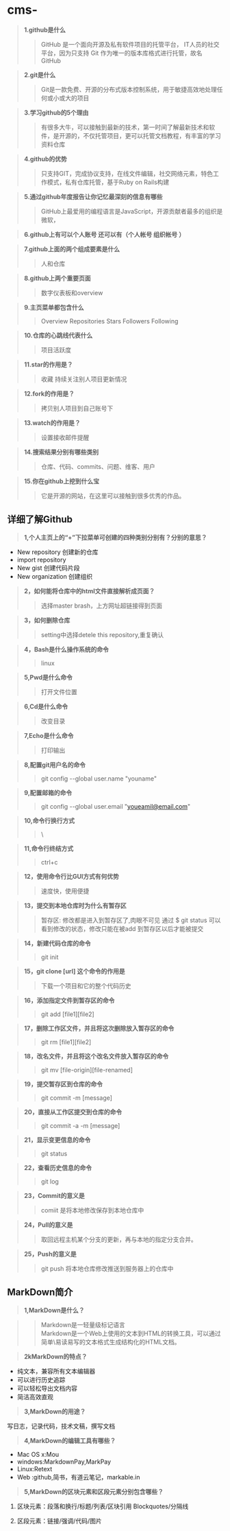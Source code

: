 # cms-

> **1.github是什么**
>> GitHub 是一个面向开源及私有软件项目的托管平台，  IT人员的社交平台，因为只支持 Git 作为唯一的版本库格式进行托管，故名 GitHub

> **2.git是什么**
>> Git是一款免费、开源的分布式版本控制系统，用于敏捷高效地处理任何或小或大的项目

> **3.学习github的5个理由**
>> 有很多大牛，可以接触到最新的技术，第一时间了解最新技术和软件，是开源的，不仅托管项目，更可以托管文档教程，有丰富的学习资料仓库

> **4.github的优势**
>> 只支持GIT，完成协议支持，在线文件编辑，社交网络元素，特色工作模式，私有仓库托管，基于Ruby on Rails构建

> **5.通过github年度报告让你记忆最深刻的信息有哪些**
>> GitHub上最爱用的编程语言是JavaScript，开源贡献者最多的组织是微软，

> **6.github上有可以个人账号 还可以有（个人帐号 组织帐号 ）**

> **7.github上面的两个组成要素是什么**
>> 人和仓库

>**8.github上两个重要页面**
>>数字仪表板和overview

>**9.主页菜单都包含什么**
>>Overview Repositories Stars Followers Following

>**10.仓库的心跳线代表什么**
>>项目活跃度

>**11.star的作用是？**
>>收藏 持续关注别人项目更新情况

>**12.fork的作用是？**
>>拷贝别人项目到自己账号下

>**13.watch的作用是？**
>>设置接收邮件提醒

>**14.搜索结果分别有哪些类别**
>>仓库、代码、commits、问题、维客、用户

>**15.你在github上挖到什么宝**
>>它是开源的网站，在这里可以接触到很多优秀的作品。

## 详细了解Github

> **1,个人主页上的“+”下拉菜单可创建的四种类别分别有？分别的意思？**
+ New repository 创建新的仓库
+ import repository
+ New gist 创建代码片段
+ New organization 创建组织

> **2，如何能将仓库中的html文件直接解析成页面？**
>> 选择master brash，上方网址超链接得到页面

> **3，如何删除仓库**
>> setting中选择detele this repository,重复确认

> **4，Bash是什么操作系统的命令**
>> linux

> **5,Pwd是什么命令**
>> 打开文件位置

> **6,Cd是什么命令**
>> 改变目录

> **7,Echo是什么命令**
>> 打印输出

> **8,配置git用户名的命令**
>> git config --global user.name "youname"

> **9,配置邮箱的命令**
>> git config --global user.email "youeamil@email.com"

>**10,命令行换行方式**
>> \

> **11,命令行终结方式**
>> ctrl+c

> **12，使用命令行比GUI方式有何优势**
>> 速度快，使用便捷

> **13，提交到本地仓库时为什么有暂存区**
>> 暂存区: 修改都是进入到暂存区了,肉眼不可见 通过 $ git status  可以看到修改的状态，修改只能在被add 到暂存区以后才能被提交

> **14，新建代码仓库的命令**
>> git init

> **15，git clone [url] 这个命令的作用是**
>> 下载一个项目和它的整个代码历史

> **16，添加指定文件到暂存区的命令**
>> git add [file1][file2]

> **17，删除工作区文件，并且将这次删除放入暂存区的命令**
>> git rm [file1][file2]

> **18，改名文件，并且将这个改名文件放入暂存区的命令**
>> git mv [file-origin][file-renamed]

> **19，提交暂存区到仓库的命令**
>> git commit -m [message]

> **20，直接从工作区提交到仓库的命令**
>> git commit -a -m [message]

> **21，显示变更信息的命令**
>> git status

> **22，查看历史信息的命令**
>> git log

> **23，Commit的意义是**
>> comiit 是将本地修改保存到本地仓库中

> **24，Pull的意义是**
>> 取回远程主机某个分支的更新，再与本地的指定分支合并。

> **25，Push的意义是**
>> git push 将本地仓库修改推送到服务器上的仓库中

##  MarkDown简介

>**1,MarkDown是什么？**

>>Markdown是一轻量级标记语言  
>>Markdown是一个Web上使用的文本到HTML的转换工具，可以通过简单\易读易写的文本格式生成结构化的HTML文档。


>**2kMarkDown的特点？**

+ 纯文本，兼容所有文本编辑器
+ 可以进行历史追踪
+ 可以轻松导出文档内容
+ 简洁高效直观

>**3,MarkDown的用途？**

写日志，记录代码，技术文稿，撰写文档

>**4,MarkDown的编辑工具有哪些？**

+ Mac OS x:Mou
+ windows:MarkdownPay,MarkPay
+ Linux:Retext
+ Web :github,简书，有道云笔记，markable.in


>**5,MarkDown的区块元素和区段元素分别包含哪些？**

1. 区块元素：段落和换行/标题/列表/区块引用 Blockquotes/分隔线

2. 区段元素：链接/强调/代码/图片

